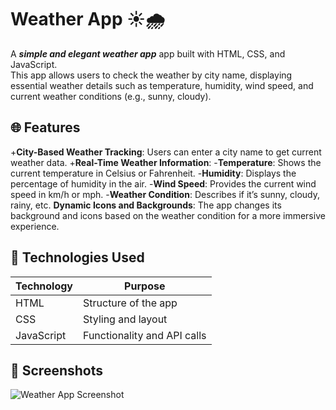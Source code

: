 # Weather App ☀️🌧️
A ***simple and elegant weather app***  app built with HTML, CSS, and JavaScript.  
This app allows users to check the weather by city name, displaying essential weather details such as temperature, humidity, wind speed, and current weather conditions (e.g., sunny, cloudy).

## 🌐 Features
+**City-Based Weather Tracking**: Users can enter a city name to get current weather data.
+**Real-Time Weather Information**:
-**Temperature**: Shows the current temperature in Celsius or Fahrenheit.
-**Humidity**: Displays the percentage of humidity in the air.
-**Wind Speed**: Provides the current wind speed in km/h or mph.
-**Weather Condition**: Describes if it’s sunny, cloudy, rainy, etc.
**Dynamic Icons and Backgrounds**: The app changes its background and icons based on the weather condition for a more immersive experience.

## 🔧 Technologies Used
| Technology | Purpose                   |
|------------|---------------------------|
| HTML       | Structure of the app      |
| CSS        | Styling and layout        |
| JavaScript | Functionality and API calls |

## 📸 Screenshots
![Weather App Screenshot](screenshot.png)
